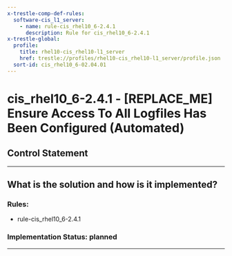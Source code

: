 ```yaml
---
x-trestle-comp-def-rules:
  software-cis_l1_server:
    - name: rule-cis_rhel10_6-2.4.1
      description: Rule for cis_rhel10_6-2.4.1
x-trestle-global:
  profile:
    title: rhel10-cis_rhel10-l1_server
    href: trestle://profiles/rhel10-cis_rhel10-l1_server/profile.json
  sort-id: cis_rhel10_6-02.04.01
---
```


# cis_rhel10_6-2.4.1 - \[REPLACE_ME\] Ensure Access To All Logfiles Has Been Configured (Automated)

## Control Statement

______________________________________________________________________

## What is the solution and how is it implemented?

<!-- For implementation status enter one of: implemented, partial, planned, alternative, not-applicable -->

<!-- Note that the list of rules under ### Rules: is read-only and changes will not be captured after assembly to JSON -->

<!-- Add control implementation description here for control: cis_rhel10_6-2.4.1 -->

### Rules:

  - rule-cis_rhel10_6-2.4.1

### Implementation Status: planned

______________________________________________________________________
